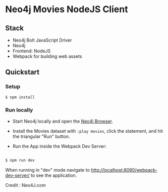 # Neo4j Movies NodeJS Client



## Stack

* Neo4j Bolt JavaScript Driver
* Neo4j
* Frontend: NodeJS
* Webpack for building web assets
 

## Quickstart

### Setup

```bash
$ npm install
```

### Run locally

* Start Neo4j  locally and open the [Neo4j Browser](http://localhost:7474). 
* Install the Movies dataset with `:play movies`, click the statement, and hit the triangular "Run" button.
 
* Run the App inside the Webpack Dev Server:

```bash
 
$ npm run dev


```

When running in "dev" mode navigate to [http://localhost:8080/webpack-dev-server/](http://localhost:8080/webpack-dev-server/) to see the application.

Credit : Neo4J.com

 
